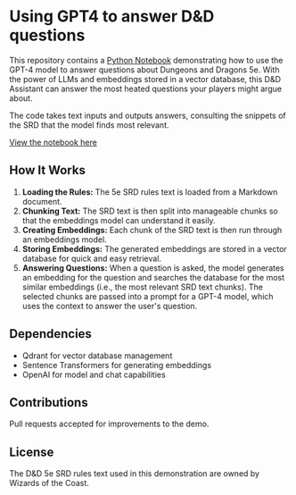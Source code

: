 # Using GPT4 to answer D&D questions

This repository contains a [Python Notebook](./dnd-answers.ipynb) demonstrating how to use the GPT-4 model to answer questions about Dungeons and Dragons 5e. With the power of LLMs and embeddings stored in a vector database, this D&D Assistant can answer the most heated questions your players might argue about.

The code takes text inputs and outputs answers, consulting the snippets of the SRD that the model finds most relevant.

[View the notebook here](./dnd-answers.ipynb)

## How It Works

1. **Loading the Rules:** The 5e SRD rules text is loaded from a Markdown document.
2. **Chunking Text:** The SRD text is then split into manageable chunks so that the embeddings model can understand it easily.
3. **Creating Embeddings:** Each chunk of the SRD text is then run through an embeddings model.
4. **Storing Embeddings:** The generated embeddings are stored in a vector database for quick and easy retrieval.
5. **Answering Questions:** When a question is asked, the model generates an embedding for the question and searches the database for the most similar embeddings (i.e., the most relevant SRD text chunks). The selected chunks are passed into a prompt for a GPT-4 model, which uses the context to answer the user's question.

## Dependencies

- Qdrant for vector database management
- Sentence Transformers for generating embeddings
- OpenAI for model and chat capabilities

## Contributions

Pull requests accepted for improvements to the demo. 

## License

The D&D 5e SRD rules text used in this demonstration are owned by Wizards of the Coast.